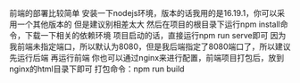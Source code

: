 前端的部署比较简单
安装一下nodejs环境，版本的话我用的是16.19.1，你可以采用一个其他版本的
但是建议别相差太大
然后在项目的根目录下运行npm install命令，下载一下相关的依赖环境
项目启动的话，直接运行npm run serve即可
因为我前端未指定端口，所以默认为8080，但是我后端指定了8080端口了，所以建议先运行后端
再运行前端
你也可以通过nginx来进行配置，前端项目打包后，放到nginx的html目录下即可
打包命令：npm run build
